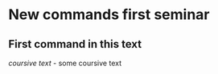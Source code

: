 # New commands first seminar        

## First command in this text

*coursive text* - some coursive text

